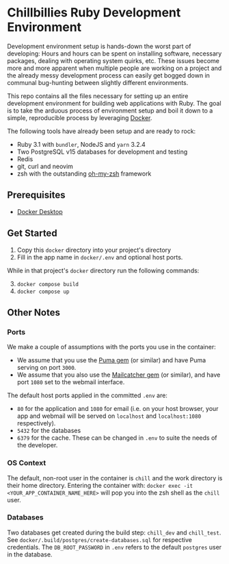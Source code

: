 # Chillbillies Ruby Development Environment

Development environment setup is hands-down the worst part of developing: Hours and hours can be spent on installing software, necessary packages, dealing with operating system quirks, etc. These issues become more and more apparent when multiple people are working on a project and the already messy development process can easily get bogged down in communal bug-hunting between slightly different environments.

This repo contains all the files necessary for setting up an entire development environment for building web applications with Ruby. The goal is to take the arduous process of environment setup and boil it down to a simple, reproducible process by leveraging [Docker](https://www.docker.com/).

The following tools have already been setup and are ready to rock:
- Ruby 3.1 with `bundler`, NodeJS and `yarn` 3.2.4
- Two PostgreSQL v15 databases for development and testing
- Redis
- git, curl and neovim
- zsh with the outstanding [oh-my-zsh](https://ohmyz.sh/) framework

## Prerequisites
- [Docker Desktop](https://www.docker.com/)

## Get Started
1. Copy this `docker` directory into your project's directory
2. Fill in the app name in `docker/.env` and optional host ports.

While in that project's `docker` directory run the following commands:

3. `docker compose build`
4. `docker compose up`

## Other Notes
### Ports
We make a couple of assumptions with the ports you use in the container:
- We assume that you use the [Puma gem](https://rubygems.org/gems/puma/versions/3.4.0) (or similar) and have Puma serving on port `3000`.
- We assume that you also use the [Mailcatcher gem](https://rubygems.org/gems/mailcatcher) (or similar), and have port `1080` set to the webmail interface.
 
The default host ports applied in the committed `.env` are:
- `80` for the application and `1080` for email (i.e. on your host browser, your app and webmail will be served on `localhost` and `localhost:1080` respectively). 
- `5432` for the databases
- `6379` for the cache.
These can be changed in `.env` to suite the needs of the developer.

### OS Context
The default, non-root user in the container is `chill` and the work directory is their home directory. Entering the container with: `docker exec -it <YOUR_APP_CONTAINER_NAME_HERE>` will pop you into the zsh shell as the `chill` user.

### Databases
Two databases get created during the build step: `chill_dev` and `chill_test`. See `docker/.build/postgres/create-databases.sql` for respective credentials. The `DB_ROOT_PASSWORD` in `.env` refers to the default `postgres` user in the database.